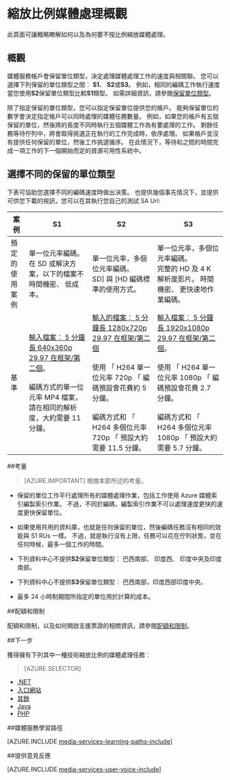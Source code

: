 <properties
    pageTitle="縮放比例媒體處理概觀 |Microsoft Azure"
    description="本主題是 Azure 媒體服務使用的縮放比例媒體處理的概觀。"
    services="media-services"
    documentationCenter=""
    authors="juliako"
    manager="erikre"
    editor=""/>

<tags
    ms.service="media-services"
    ms.workload="media"
    ms.tgt_pltfrm="na"
    ms.devlang="na"
    ms.topic="article"
    ms.date="08/29/2016"
    ms.author="juliako"/>


# <a name="scaling-media-processing-overview"></a>縮放比例媒體處理概觀

此頁面可讓概略瞭解如何以及為何要不按比例縮放媒體處理。 

## <a name="overview"></a>概觀

媒體服務帳戶會保留單位類型，決定處理媒體處理工作的速度與相關聯。 您可以選擇下列保留的單位類型之間︰ **S1**、 **S2**或**S3**。 例如，相同的編碼工作執行速度當您使用**S2**保留單位類型比較**S1**類型。 如需詳細資訊，請參閱[保留單位類型](https://azure.microsoft.com/blog/high-speed-encoding-with-azure-media-services/)。

除了指定保留的單位類型，您可以指定保留單位提供您的帳戶。 能夠保留單位的數字會決定指定帳戶可以同時處理的媒體任務數量。 例如，如果您的帳戶有五個保留的單位，然後將的長度不同時執行五個媒體工作為有要處理的工作。 剩餘任務等待佇列中，將會取得挑選正在執行的工作完成時，依序處理。 如果帳戶並沒有提供任何保留的單位，然後工作挑選循序。 在此情況下，等待和之間的時間完成一項工作的下一個開始而定的資源可用性系統中。

## <a name="choosing-between-different-reserved-unit-types"></a>選擇不同的保留的單位類型

下表可協助您選擇不同的編碼速度時做出決策。 也提供幾個事先情況下，並提供可供您下載的視訊，您可以在其執行您自己的測試 SA Url:

案例|**S1**|**S2**|**S3**|
----------|------------|----------|------------
預定的使用案例| 單一位元率編碼。 <br/>在 SD 或解決方案，以下的檔案不時間機密、 低成本。|單一位元率，多個位元率編碼。<br/>SD] 與 [HD 編碼標準的使用方式。 |單一位元率，多個位元率編碼。<br/>完整的 HD 及 4 K 解析度影片。 時間機密、 更快速地作業編碼。 
基準|[輸入檔案︰ 5 分鐘長 640x360p 29.97 在框架/第二個](https://wamspartners.blob.core.windows.net/for-long-term-share/Whistler_5min_360p30.mp4?sr=c&si=AzureDotComReadOnly&sig=OY0TZ%2BP2jLK7vmcQsCTAWl33GIVCu67I02pgarkCTNw%3D)。<br/><br/>編碼方式的單一位元率 MP4 檔案，請在相同的解析度，大約需要 11 分鐘。|[輸入的檔案︰ 5 分鐘長 1280x720p 29.97 在框架/第二個](https://wamspartners.blob.core.windows.net/for-long-term-share/Whistler_5min_720p30.mp4?sr=c&si=AzureDotComReadOnly&sig=OY0TZ%2BP2jLK7vmcQsCTAWl33GIVCu67I02pgarkCTNw%3D)<br/><br/>使用 「 H264 單一位元率 720p 「 編碼預設會花費約 5 分鐘。<br/><br/>編碼方式和 「 H264 多個位元率 720p 「 預設大約需要 11.5 分鐘。|[輸入檔案︰ 5 分鐘長 1920x1080p 29.97 在框架/第二個](https://wamspartners.blob.core.windows.net/for-long-term-share/Whistler_5min_1080p30.mp4?sr=c&si=AzureDotComReadOnly&sig=OY0TZ%2BP2jLK7vmcQsCTAWl33GIVCu67I02pgarkCTNw%3D)。 <br/><br/>使用 「 H264 單一位元率 1080p 「 編碼預設會花費 2.7 分鐘。<br/><br/>編碼方式和 「 H264 多個位元率 1080p 「 預設大約需要 5.7 分鐘。

##<a name="considerations"></a>考量

>[AZURE.IMPORTANT] 檢閱本節所述的考量。  

- 保留的單位工作平行處理所有的媒體處理作業，包括工作使用 Azure 媒體索引編製索引作業。  不過，不同於編碼，編製索引作業不可以處理速度更快的速度更快保留單位。

- 如果使用共用的資料庫，也就是任何保留的單位，然後編碼任務沒有相同的效能與 S1 RUs 一樣。 不過，就是執行沒有上限，任務可以花在佇列狀態，並在任何時候，最多一個工作的時間。

- 下列資料中心不提供**S2**保留單位類型︰ 巴西南部、 印度西、 印度中央及印度南部。

- 下列資料中心不提供**S3**保留單位類型︰ 巴西南部，印度西部印度中央。

- 最多 24 小時制期間所指定的單位用於計算的成本。


##<a name="quotas-and-limitations"></a>配額和限制

配額和限制，以及如何開啟支援票證的相關資訊，請參閱[配額和限制](media-services-quotas-and-limitations.md)。

##<a name="next-step"></a>下一步

獲得擁有下列其中一種技術縮放比例的媒體處理任務︰ 

> [AZURE.SELECTOR]
- [.NET](media-services-dotnet-encoding-units.md)
- [入口網站](media-services-portal-scale-media-processing.md)
- [其餘](https://msdn.microsoft.com/library/azure/dn859236.aspx)
- [Java](https://github.com/southworkscom/azure-sdk-for-media-services-java-samples)
- [PHP](https://github.com/Azure/azure-sdk-for-php/tree/master/examples/MediaServices)

##<a name="media-services-learning-paths"></a>媒體服務學習路徑

[AZURE.INCLUDE [media-services-learning-paths-include](../../includes/media-services-learning-paths-include.md)]

##<a name="provide-feedback"></a>提供意見反應

[AZURE.INCLUDE [media-services-user-voice-include](../../includes/media-services-user-voice-include.md)]
